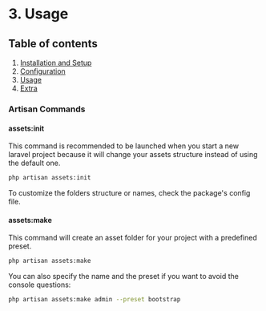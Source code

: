 # 3. Usage

## Table of contents

  1. [Installation and Setup](1-Installation-and-Setup.md)
  2. [Configuration](2-Configuration.md)
  3. [Usage](3-Usage.md)
  4. [Extra](4-Extra.md)

### Artisan Commands

#### assets:init

This command is recommended to be launched when you start a new laravel project because it will change your assets structure instead of using the default one.

```bash
php artisan assets:init
```

To customize the folders structure or names, check the package's config file.

#### assets:make

This command will create an asset folder for your project with a predefined preset.

```bash
php artisan assets:make
```

You can also specify the name and the preset if you want to avoid the console questions:

```bash
php artisan assets:make admin --preset bootstrap
```
